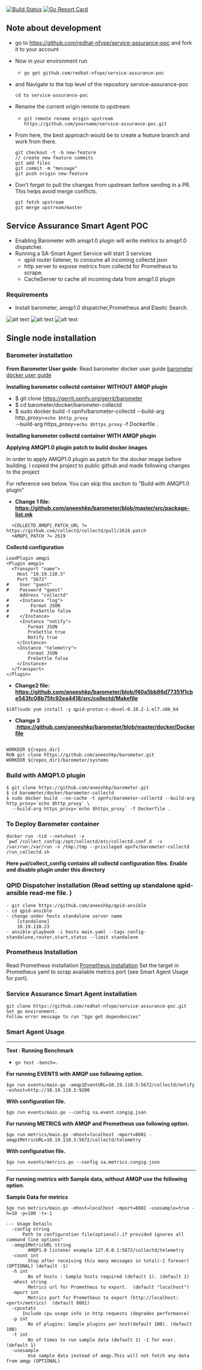 [![Build Status](https://travis-ci.org/redhat-nfvpe/service-assurance-poc.svg?branch=master)](https://travis-ci.org/redhat-nfvpe/service-assurance-poc) [![Go Report Card](https://goreportcard.com/badge/github.com/redhat-nfvpe/service-assurance-poc)](https://goreportcard.com/report/github.com/redhat-nfvpe/service-assurance-poc)

## Note about development
- go to https://github.com/redhat-nfvpe/service-assurance-poc and fork it to
  your account
- Now in your environment run
  - `go get github.com/redhat-nfvpe/service-assurance-poc`
- and Navigate to the top level of the repository  service-assurance-poc
  ```
  cd to service-assurance-poc
  ```

- Rename the current origin remote to upstream
  - `git remote rename origin upstream https://github.com/yourname/service-assurance-poc.git`
- From here, the best approach would be to create a feature branch and work from there.
   ```
   git checkout -t -b new-feature
   // create new feature commits
   git add files
   git commit -m "message"
   git push origin new-feature
   ```
- Don’t forget to pull the changes from upstream before sending in a PR. This
  helps avoid merge conflicts.
  ```
  git fetch upstream
  git merge upstream/master
  ```

## Service Assurance Smart Agent POC
- Enabling Barometer with amqp1.0 plugin will write metrics to amqp1.0
  dispatcher.
- Running a SA-Smart Agent Service will start 3 services
    - qpid router listener, to consume all incoming collectd json
    - http server to expose metrics from collectd for Prometheus to scrape.
    - CacheServer to cache all incoming data from amqp1.0 plugin

### Requirements

- Install barometer, amqp1.0 dispatcher,Prometheus and Elastic Search.

![alt text](docs/sa_smart_agent.png)
![alt text](docs/smartagentsetup.png)
![alt text](docs/scale_as_group.png)

## Single node installation

### Barometer installation

**From Barometer User guide**:
Read barometer docker user guide [barometer docker user
guide](http://docs.opnfv.org/en/latest/submodules/barometer/docs/release/userguide/docker.userguide.html)

**Installing barometer collectd container WITHOUT AMQP plugin**
- $ git clone https://gerrit.opnfv.org/gerrit/barometer
- $ cd barometer/docker/barometer-collectd
- $ sudo docker build -t opnfv/barometer-collectd --build-arg http_proxy=`echo $http_proxy` \
  --build-arg https_proxy=`echo $https_proxy` -f Dockerfile .

**Installing barometer collectd container WITH AMQP plugin**

**Applying AMQP1.0 plugin patch to build docker images**

In order to apply AMQP1.0 plugin as patch for the docker image before building.
I copied the project to public github and made following changes to the project

For reference see below. You can skip this section to "Build with AMQP1.0
plugin"
- **Change 1 file: https://github.com/aneeshkp/barometer/blob/master/src/package-list.mk**
```
  +COLLECTD_AMQP1_PATCH_URL ?= https://github.com/collectd/collectd/pull/2618.patch
  +AMQP1_PATCH ?= 2619
```
**Collectd configuration**

```
LoadPlugin amqp1
<Plugin amqp1>
  <Transport "name">
    Host "10.19.110.5"
    Port "5672"
#    User "guest"
#    Password "guest"
     Address "collectd"
#    <Instance "log">
#        Format JSON
#        PreSettle false
#    </Instance>
     <Instance "notify">
        Format JSON
        PreSettle true
        Notify true
    </Instance>
    <Instance "telemetry">
        Format JSON
        PreSettle false
    </Instance>
  </Transport>
</Plugin>
```
- **Change2 file: https://github.com/aneeshkp/barometer/blob/f40a5bb86d77351f1cbe543fc08b75fc92ea4418/src/collectd/Makefile**
```
$(AT)sudo yum install -y qpid-proton-c-devel-0.18.2-1.el7.x86_64
```
- **Change 3 :https://github.com/aneeshkp/barometer/blob/master/docker/Dockerfile**
```

WORKDIR ${repos_dir}
RUN git clone https://github.com/aneeshkp/barometer.git
WORKDIR ${repos_dir}/barometer/systems
```

### Build with AMQP1.0 plugin
```
$ git clone https://github.com/aneeshkp/barometer.git
$ cd barometer/docker/barometer-collectd
$ sudo docker build --no-cache -t opnfv/barometer-collectd --build-arg http_proxy=`echo $http_proxy` \
  --build-arg https_proxy=`echo $https_proxy` -f Dockerfile .
```

### To Deploy Barometer container
```
docker run -tid --net=host -v `pwd`/collect_config:/opt/collectd/etc/collectd.conf.d  -v /var/run:/var/run -v /tmp:/tmp --privileged opnfv/barometer-collectd /run_collectd.sh
```
**Here `pwd`/collect_config contains all collectd configuration files. Enable and disable plugin under this directory**

### QPID Dispatcher installation (Read setting up standalone qpid-ansible read-me file. )
```
- git clone https://github.com/aneeshkp/qpid-ansible
- cd qpid-ansible
- change under hosts standalone server name
    [standalone]
    10.19.110.23
- ansible-playbook -i hosts main.yaml --tags config-standalone,router,start,status --limit standalone
```
### Prometheus Installation
Read Prometheus installation [Prometheus
installation](https://prometheus.io/docs/prometheus/latest/installation/) Set
the target in Prometheus yaml to scrap available metrics port (see Smart Agent
Usage for port).

### Service Assurance Smart Agent installation
```
git clone https://github.com/redhat-nfvpe/service-assurance-poc.git
Set go environment.
Follow error message to run "$go get dependencies"
```

### Smart Agent Usage
---
**Test : Running Benchmark**
- `go test -bench=.`

**For running EVENTS with AMQP  use following option.**
```
$go run events/main.go -amqp1EventURL=10.19.110.5:5672/collectd/notify -eshost=http://10.19.110.5:9200
```

**With configuration file.**
```
$go run events/main.go --config sa.event.congig.json

```

**For running METRICS with AMQP and Prometheus use following option.**
```
$go run metrics/main.go -mhost=localhost -mport=8081 -amqp1MetricURL=10.19.110.5:5672/collectd/telemetry
```

**With configuration file.**
```
$go run events/metrics.go --config sa.metrics.congig.json

```
---
**For running metrics with Sample data,  without AMQP use the following option.**

**Sample Data for metrics**

```
$go run metrics/main.go -mhost=localhost -mport=8081 -usesample=true -h=10 -p=100 -t=-1
```

```
--- Usage Details
  -config string
      Path to configuration file(optional).if provided ignores all command line options"
  -amqp1MetricURL string
    	AMQP1.0 listener example 127.0.0.1:5672/collectd/telemetry
  -count int
    	Stop after receiving this many messages in total(-1 forever) (OPTIONAL) (default -1)
  -h int
    	No of hosts : Sample hosts required (default 1). (default 1)
  -mhost string
    	Metrics url for Prometheus to export.  (default "localhost")
  -mport int
    	Metrics port for Prometheus to export (http://localhost:<port>/metrics)  (default 8081)
  -cpustats
      Include cpu usage info in http requests (degrades performance)
  -p int
    	No of plugins: Sample plugins per host(default 100). (default 100)
  -t int
    	No of times to run sample data (default 1) -1 for ever. (default 1)
  -usesample
    	Use sample data instead of amqp.This will not fetch any data from amqp (OPTIONAL)
